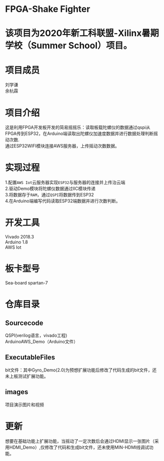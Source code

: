 # FPGA-Shake Fighter
# 该项目为2020年新工科联盟-Xilinx暑期学校（Summer School）项目。
# 项目成员
刘学谦  
余杭霖
# 项目介绍
这是利用FPGA开发板开发的简易摇摇乐：读取板载陀螺仪的数据通过qspi从FPGA传到ESP32，在Arduino端读取出陀螺仪加速度数据并进行数据处理判断摇动次数.  
通过ESP32WIFI模块连接AWS服务器，上传摇动次数数据。
# 实现过程
1.配置`AWS Iot`云服务器实现`ESP32`与服务器的连接并上传治云端  
2.驱动Demo模块将陀螺仪数据通过IIC模块传递  
3.将数据存于`RAM`，通过`QSPI`将数据传到ESP32  
4.在Arduino端编写代码读取ESP32端数据并进行次数判断。
# 开发工具
Vivado 2018.3  
Arduino 1.8  
AWS Iot  
# 板卡型号
Sea-board spartan-7
# 仓库目录
## Sourcecode
QSPI(verilog语言，vivado工程)   
ArduinoAWS_Demo（Arduino文件）  
## ExecutableFiles
bit文件：其中Gyro_Demo(2.0)为预想扩展功能后修改了代码生成的bit文件，还未上板测试扩展功能。
## images
项目演示图片和视频
# 更新
想要在基础功能上扩展功能，当摇动了一定次数后会通过HDMI显示一张图片（采用HDMI_Demo）,仅修改了代码和生成bit文件，还未使用MIN-HDMI线调试功能。

